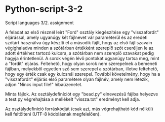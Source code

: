 # Python-script-3-2
Script languages 3/2. assignment

A feladat az első résznél leírt "Ford" osztály kiegészítése egy "visszafordit" eljárással, amely ugyanúgy két fájlnevet vár paraméterül és az eredeti szótárt használva úgy készíti el a második fájlt, hogy az első fájl szavain végighaladva minden a szótárban értékként szereplő szót cseréljen le az adott értékhez tartozó kulcsra, a szótárban nem szereplő szavakat pedig hagyja érintetlenül. A sorok végén lévő pontokat ugyanúgy tartsa meg, mint a "fordit" eljárás. Feltehető, hogy olyan sorok nem szerepelnek a bemeneti fájlban, melyekből egyetlen szó sem szerepel a szótárban, illetve feltehető, hogy egy érték csak egy kulcsnál szerepel. További követelmény, hogy ha a "visszafordit" eljárás első paramétere olyan fájlnév, amely nem létezik, adjon "Nincs input file!" hibaüzenetet.

Minta fájlok. Az osztálydefiníciót egy "bead.py" elnevezésű fájlba helyezve a test.py végrehajtása a mellékelt "vissza.txt" eredményt kell adja.

Az osztálydefiníció forráskódját (csak azt, más végrehajtható kód nélkül) kell feltölteni (UTF-8 kódolásnak megfelelően).
